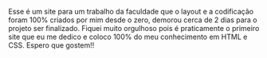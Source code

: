Esse é um site para um trabalho da faculdade que o layout e a codificação foram 100% criados por mim desde o zero, demorou cerca de 2 dias para o projeto ser finalizado.
Fiquei muito orgulhoso pois é praticamente o primeiro site que eu me dedico e coloco 100% do meu conhecimento em HTML e CSS. Espero que gostem!!
